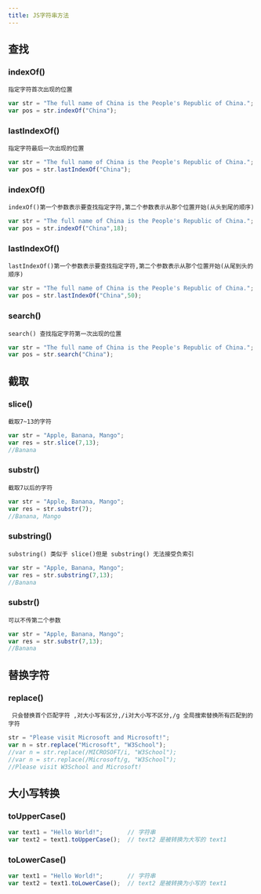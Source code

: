 ```yaml
---
title: JS字符串方法
---
```


<!-- 查找 -->
## 查找
### indexOf()
```指定字符首次出现的位置 ```
```js
var str = "The full name of China is the People's Republic of China.";
var pos = str.indexOf("China");
```

### lastIndexOf()
```指定字符最后一次出现的位置 ```
```js
var str = "The full name of China is the People's Republic of China.";
var pos = str.lastIndexOf("China");
```

### indexOf()
```indexOf()第一个参数表示要查找指定字符,第二个参数表示从那个位置开始(从头到尾的顺序) ```
```js
var str = "The full name of China is the People's Republic of China.";
var pos = str.indexOf("China",18);
```

### lastIndexOf()
```lastIndexOf()第一个参数表示要查找指定字符,第二个参数表示从那个位置开始(从尾到头的顺序) ```
```js
var str = "The full name of China is the People's Republic of China.";
var pos = str.lastIndexOf("China",50);
```

### search() 
```search() 查找指定字符第一次出现的位置 ```
```js
var str = "The full name of China is the People's Republic of China.";
var pos = str.search("China");
```

<!-- 截取 -->
## 截取
### slice()
```截取7~13的字符 ```
```js
var str = "Apple, Banana, Mango";
var res = str.slice(7,13);
//Banana
```
### substr()
```截取7以后的字符```
```js
var str = "Apple, Banana, Mango";
var res = str.substr(7);
//Banana, Mango
```
### substring()
```substring() 类似于 slice()但是 substring() 无法接受负索引```
```js
var str = "Apple, Banana, Mango";
var res = str.substring(7,13);
//Banana
```

### substr()
```可以不传第二个参数 ```
```js
var str = "Apple, Banana, Mango";
var res = str.substr(7,13);
//Banana
```
<!-- 替换字符 -->
## 替换字符
###  replace()
``` 只会替换首个匹配字符 ,对大小写有区分,/i对大小写不区分,/g 全局搜索替换所有匹配到的字符```
```js
str = "Please visit Microsoft and Microsoft!";
var n = str.replace("Microsoft", "W3School");
//var n = str.replace(/MICROSOFT/i, "W3School"); 
//var n = str.replace(/Microsoft/g, "W3School");
//Please visit W3School and Microsoft!
```
<!-- 大小写转换 -->
## 大小写转换
### toUpperCase()
```js
var text1 = "Hello World!";       // 字符串
var text2 = text1.toUpperCase();  // text2 是被转换为大写的 text1
```
### toLowerCase()
```js
var text1 = "Hello World!";       // 字符串
var text2 = text1.toLowerCase();  // text2 是被转换为小写的 text1
```